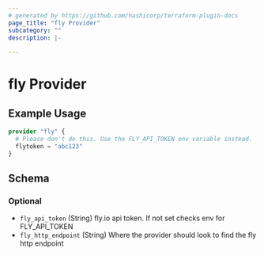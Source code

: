 ```yaml
---
# generated by https://github.com/hashicorp/terraform-plugin-docs
page_title: "fly Provider"
subcategory: ""
description: |-
  
---
```


# fly Provider



## Example Usage

```terraform
provider "fly" {
  # Please don't do this. Use the FLY_API_TOKEN env variable instead.
  flytoken = "abc123"
}
```

<!-- schema generated by tfplugindocs -->
## Schema

### Optional

- `fly_api_token` (String) fly.io api token. If not set checks env for FLY_API_TOKEN
- `fly_http_endpoint` (String) Where the provider should look to find the fly http endpoint
